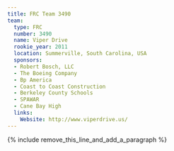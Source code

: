 ```yaml
---
title: FRC Team 3490
team:
  type: FRC
  number: 3490
  name: Viper Drive
  rookie_year: 2011
  location: Summerville, South Carolina, USA
  sponsors:
  - Robert Bosch, LLC
  - The Boeing Company
  - Bp America
  - Coast to Coast Construction
  - Berkeley County Schools
  - SPAWAR
  - Cane Bay High
  links:
    Website: http://www.viperdrive.us/
---
```


{% include remove_this_line_and_add_a_paragraph %}